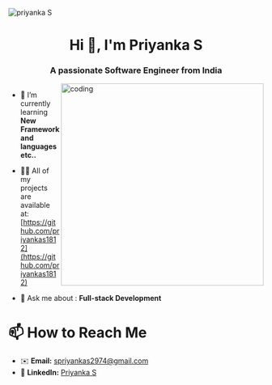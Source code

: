 ![priyanka S](https://github.com/user-attachments/assets/41e3a6e5-9ff8-425a-9075-b848c63059da)

<h1 align="center">Hi 👋, I'm Priyanka S</h1>
<h3 align="center">A passionate Software Engineer from India</h3>
<img align="right" alt="coding" width="400" src="https://user-images.githubusercontent.com/55389276/140866485-8fb1c876-9a8f-4d6a-98dc-08c4981eaf70.gif">

<p align="left"> <a href="https://twitter.com/" target="blank"><img src="https://img.shields.io/twitter/follow/?logo=twitter&style=for-the-badge" alt="" /></a> </p>

- 🌱 I’m currently learning **New Framework and languages etc..**

- 👨‍💻 All of my projects are available at:  [https://github.com/priyankas1812](https://github.com/priyankas1812)

- 💬 Ask me about :    **Full-stack Development**

# 📫 How to Reach Me
- ✉️ **Email:** spriyankas2974@gmail.com  
- 🔗 **LinkedIn:** [Priyanka S](https://www.linkedin.com/in/priyanka-s-22651025b/)


<!--
<h3 align="left">Languages and Tools:</h3>
<p>
 
**--  C/C++**  <br>
**--  PYTHON**   <br>
**--  JAVA**   <br>
**--  Front-End Development (HTML,CSS,JS)**   <br>
**--  PHP** <br>
**--  SQL** <br>
**--  FLASK FRAMEWORK**
</p>  -->  




